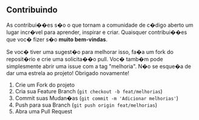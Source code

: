 
## Contribuindo

As contribui��es s�o o que tornam a comunidade de c�digo aberto um lugar incr�vel para aprender, inspirar e criar. Quaisquer contribui��es que voc� fizer s�o **muito bem-vindas**.

Se voc� tiver uma sugest�o para melhorar isso, fa�a um fork do reposit�rio e crie uma solicita��o pull. Voc� tamb�m pode simplesmente abrir uma issue com a tag "melhoria".
N�o se esque�a de dar uma estrela ao projeto! Obrigado novamente!

1. Crie um Fork do projeto
2. Cria sua Feature Branch (`git checkout -b feat/melhorias`)
3. Commit suas Mudan�as (`git commit -m 'Adicionar melhorias'`)
4. Push para sua Branch (`git push origin feat/melhorias`)
5. Abra uma Pull Request